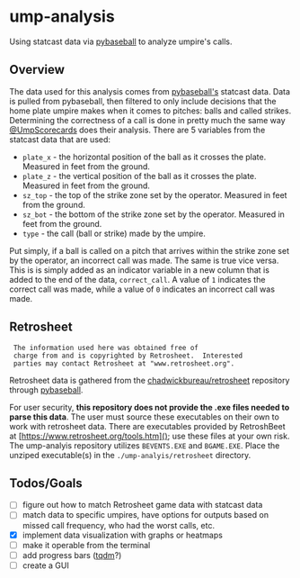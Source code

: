 # ump-analysis
Using statcast data via [pybaseball](https://github.com/jldbc/pybaseball) to analyze umpire's calls.
 
## Overview
The data used for this analysis comes from [pybaseball's](https://github.com/jldbc/pybaseball) statcast data. Data is pulled from pybaseball, then filtered to only include decisions that the home plate umpire makes when it comes to pitches: balls and called strikes. Determining the correctness of a call is done in pretty much the same way [@UmpScorecards](https://umpscorecards.com/home/) does their analysis. There are 5 variables from the statcast data that are used:
* `plate_x` - the horizontal position of the ball as it crosses the plate. Measured in feet from the ground.
* `plate_z` - the vertical position of the ball as it crosses the plate. Measured in feet from the ground.
* `sz_top` - the top of the strike zone set by the operator. Measured in feet from the ground.
* `sz_bot` - the bottom of the strike zone set by the operator. Measured in feet from the ground.
* `type` - the call (ball or strike) made by the umpire.
 
Put simply, if a ball is called on a pitch that arrives within the strike zone set by the operator, an incorrect call was made. The same is true vice versa. This is is simply added as an indicator variable in a new column that is added to the end of the data, `correct_call`. A value of `1` indicates the correct call was made, while a value of `0` indicates an incorrect call was made.

## Retrosheet
     The information used here was obtained free of
     charge from and is copyrighted by Retrosheet.  Interested
     parties may contact Retrosheet at "www.retrosheet.org".
Retrosheet data is gathered from the [chadwickbureau/retrosheet](https://github.com/chadwickbureau/retrosheet) repository through [pybaseball](https://github.com/jldbc/pybaseball).

For user security, **this repository does not provide the .exe files needed to parse this data**. The user must source these executables on their own to work with retrosheet data. There are executables provided by RetroshBeet at [https://www.retrosheet.org/tools.htm](); use these files at your own risk. The ump-analyis repository utilizes `BEVENTS.EXE` and `BGAME.EXE`. Place the unziped executable(s) in the `./ump-analyis/retrosheet` directory.

## Todos/Goals
 - [ ] figure out how to match Retrosheet game data with statcast data
 - [ ] match data to specific umpires, have options for outputs based on missed call frequency, who had the worst calls, etc.
 - [x] implement data visualization with graphs or heatmaps
 - [ ] make it operable from the terminal
 - [ ] add progress bars ([tqdm](https://github.com/tqdm/tqdm)?)
 - [ ] create a GUI
